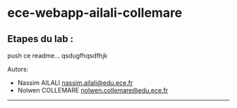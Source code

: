 # ece-webapp-ailali-collemare

## Etapes du lab :

push ce readme...
qsdugfhqsdfhjk

Autors:
  - Nassim AILALI nassim.ailali@edu.ece.fr
  - Nolwen COLLEMARE nolwen.collemare@edu.ece.fr
---
